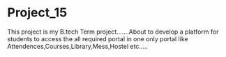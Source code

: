 # Project_15

This project is my B.tech Term project.......About to develop a platform for students to access the all required portal in one only portal like Attendences,Courses,Library,Mess,Hostel etc.....
